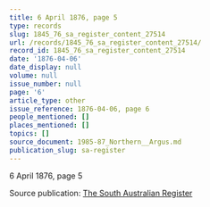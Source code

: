 ```yaml
---
title: 6 April 1876, page 5
type: records
slug: 1845_76_sa_register_content_27514
url: /records/1845_76_sa_register_content_27514/
record_id: 1845_76_sa_register_content_27514
date: '1876-04-06'
date_display: null
volume: null
issue_number: null
page: '6'
article_type: other
issue_reference: 1876-04-06, page 6
people_mentioned: []
places_mentioned: []
topics: []
source_document: 1985-87_Northern__Argus.md
publication_slug: sa-register
---
```


6 April 1876, page 5

Source publication: [The South Australian Register](/publications/sa-register/)

